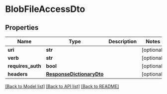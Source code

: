 # BlobFileAccessDto

## Properties
Name | Type | Description | Notes
------------ | ------------- | ------------- | -------------
**uri** | **str** |  | [optional] 
**verb** | **str** |  | [optional] 
**requires_auth** | **bool** |  | [optional] 
**headers** | [**ResponseDictionaryDto**](ResponseDictionaryDto.md) |  | [optional] 

[[Back to Model list]](../README.md#documentation-for-models) [[Back to API list]](../README.md#documentation-for-api-endpoints) [[Back to README]](../README.md)


